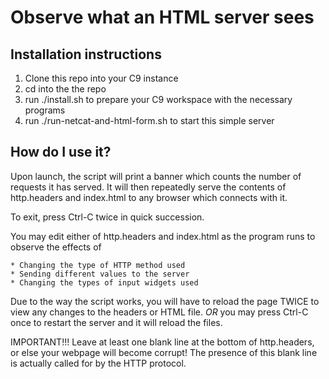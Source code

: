 # Observe what an HTML server sees

## Installation instructions

1. Clone this repo into your C9 instance
2. cd into the the repo
3. run ./install.sh to prepare your C9 workspace with the necessary programs
4. run ./run-netcat-and-html-form.sh to start this simple server

## How do I use it?

Upon launch, the script will print a banner which counts the number of requests
it has served. It will then repeatedly serve the contents of http.headers and
index.html to any browser which connects with it.

To exit, press Ctrl-C twice in quick succession.

You may edit either of http.headers and index.html as the program runs to observe the
effects of

	* Changing the type of HTTP method used
	* Sending different values to the server
	* Changing the types of input widgets used

Due to the way the script works, you will have to reload the page TWICE to view
any changes to the headers or HTML file. *OR* you may press Ctrl-C once to
restart the server and it will reload the files.

IMPORTANT!!! Leave at least one blank line at the bottom of http.headers, or
else your webpage will become corrupt! The presence of this blank line is
actually called for by the HTTP protocol.
